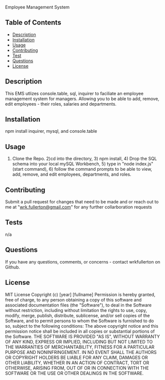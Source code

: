 Employee Management System

## Table of Contents
  * [Description](#description)
  * [Installation](#install)
  * [Usage](#usage)
  * [Contributing](#contributing)
  * [Test](#test)
  * [Questions](#questions)
  * [License](#license)
  
  ## Description
  This EMS utlizes console.table, sql, inquirer to faciliate an employee management system for managers. Allowing you to be able to add, remove, edit employees - their roles, salaries and departments.

  ## Installation
  npm install inquirer, mysql, and console.table
 
  ## Usage
  1) Clone the Repo. 2)cd into the directory, 3) npm install, 4) Drop the SQL schema into your local mySQL Workbench,  5) type in "node index.js" (start command), 6) follow the command prompts to be able to view, add, remove, and edit employees, departments, and roles.
  
  ## Contributing
  Submit a pull request for changes that need to be made and or reach out to me at "wrk.fullerton@gmail.com" for any further collarboration requests
  
  ## Tests
  n/a

  ## Questions
  If you have any questions, comments, or concerns - contact wrkfullerton on Github.
  
  ## License
  MIT License
Copyright (c) [year] [fullname]
Permission is hereby granted, free of charge, to any person obtaining a copy
of this software and associated documentation files (the "Software"), to deal
in the Software without restriction, including without limitation the rights
to use, copy, modify, merge, publish, distribute, sublicense, and/or sell
copies of the Software, and to permit persons to whom the Software is
furnished to do so, subject to the following conditions:
The above copyright notice and this permission notice shall be included in all
copies or substantial portions of the Software.
THE SOFTWARE IS PROVIDED "AS IS", WITHOUT WARRANTY OF ANY KIND, EXPRESS OR
IMPLIED, INCLUDING BUT NOT LIMITED TO THE WARRANTIES OF MERCHANTABILITY,
FITNESS FOR A PARTICULAR PURPOSE AND NONINFRINGEMENT. IN NO EVENT SHALL THE
AUTHORS OR COPYRIGHT HOLDERS BE LIABLE FOR ANY CLAIM, DAMAGES OR OTHER
LIABILITY, WHETHER IN AN ACTION OF CONTRACT, TORT OR OTHERWISE, ARISING FROM,
OUT OF OR IN CONNECTION WITH THE SOFTWARE OR THE USE OR OTHER DEALINGS IN THE
SOFTWARE.

